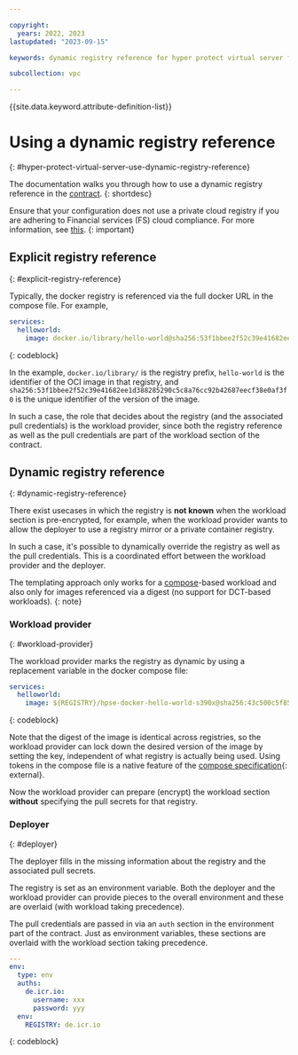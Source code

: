 ```yaml
---

copyright:
  years: 2022, 2023
lastupdated: "2023-09-15"

keywords: dynamic registry reference for hyper protect virtual server for vpc

subcollection: vpc

---
```


{{site.data.keyword.attribute-definition-list}}

# Using a dynamic registry reference
{: #hyper-protect-virtual-server-use-dynamic-registry-reference}

The documentation walks you through how to use a dynamic registry reference in the [contract](/docs/vpc?topic=vpc-about-contract_se).
{: shortdesc}

Ensure that your configuration does not use a private cloud registry if you are adhering to Financial services (FS) cloud compliance. For more information, see [this](https://www.ibm.com/docs/en/hpvs/2.1.x?topic=servers-using-dynamic-registry-reference#dynamic-registry-reference).
{: important}

## Explicit registry reference
{: #explicit-registry-reference}

Typically, the docker registry is referenced via the full docker URL in the compose file. For example,

```yaml
services:
  helloworld:
    image: docker.io/library/hello-world@sha256:53f1bbee2f52c39e41682ee1d388285290c5c8a76cc92b42687eecf38e0af3f0
```
{: codeblock}

In the example, `docker.io/library/` is the registry prefix, `hello-world` is the identifier of the OCI image in that registry, and `sha256:53f1bbee2f52c39e41682ee1d388285290c5c8a76cc92b42687eecf38e0af3f0` is the unique identifier of the version of the image.

In such a case, the role that decides about the registry (and the associated pull credentials) is the workload provider, since both the registry reference as well as the pull credentials are part of the workload section of the contract.

## Dynamic registry reference
{: #dynamic-registry-reference}

There exist usecases in which the registry is **not known** when the workload section is pre-encrypted, for example, when the workload provider wants to allow the deployer to use a registry mirror or a private container registry.

In such a case, it's possible to dynamically override the registry as well as the pull credentials. This is a coordinated effort between the workload provider and the deployer.

The templating approach only works for a [compose](/docs/vpc?topic=vpc-about-contract_se#hpcr_contract_compose)-based workload and also only for images referenced via a digest (no support for DCT-based workloads).
{: note}

### Workload provider
{: #workload-provider}

The workload provider marks the registry as dynamic by using a replacement variable in the docker compose file:

```yaml
services:
  helloworld:
    image: ${REGISTRY}/hpse-docker-hello-world-s390x@sha256:43c500c5f85fc450060b804851992314778e35cadff03cb63042f593687b7347

```
{: codeblock}

Note that the digest of the image is identical across registries, so the workload provider can lock down the desired version of the image by setting the key, independent of what registry is actually being used. Using tokens in the compose file is a native feature of the [compose specification](https://docs.docker.com/compose/compose-file/#interpolation){: external}.

Now the workload provider can prepare (encrypt) the workload section **without** specifying the pull secrets for that registry.

### Deployer
{: #deployer}

The deployer fills in the missing information about the registry and the associated pull secrets.

The registry is set as an environment variable. Both the deployer and the workload provider can provide pieces to the overall environment and these are overlaid (with workload taking precedence).

The pull credentials are passed in via an `auth` section in the environment part of the contract. Just as environment variables, these sections are overlaid with the workload section taking precedence.

```yaml
---
env:
  type: env
  auths:
    de.icr.io:
      username: xxx
      password: yyy
  env:
    REGISTRY: de.icr.io
```
{: codeblock}
